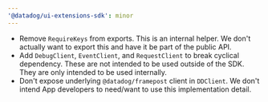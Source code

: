 ```yaml
---
'@datadog/ui-extensions-sdk': minor
---
```


-   Remove `RequireKeys` from exports.
    This is an internal helper.
    We don't actually want to export this and have it be part of the public API.
-   Add `DebugClient`, `EventClient`, and `RequestClient` to break cyclical dependency.
    These are not intended to be used outside of the SDK.
    They are only intended to be used internally.
-   Don't expose underlying `@datadog/framepost` client in `DDClient`.
    We don't intend App developers to need/want to use this implementation detail.
